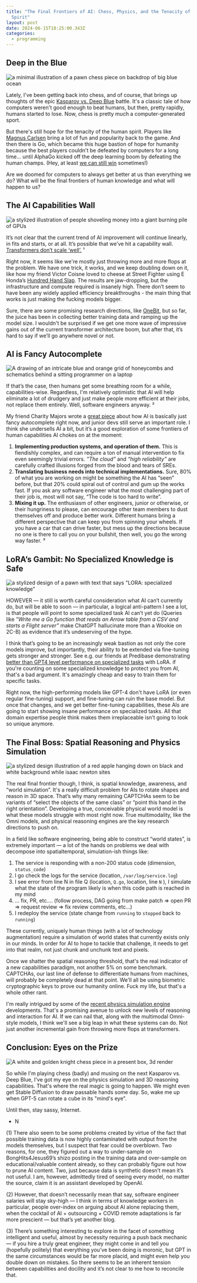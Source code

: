 ```yaml
---
title: "The Final Frontiers of AI: Chess, Physics, and the Tenacity of the Human
  Spirit"
layout: post
date: 2024-06-15T18:25:00.343Z
categories:
  - programming
---
```

## Deep in the Blue

![a minimal illustration of a pawn chess piece on backdrop of big blue ocean](/images/blue-chess-piece.png)

Lately, I've been getting back into chess, and of course, that brings up thoughts of the epic  [Kasparov vs. Deep Blue](https://www.perplexity.ai/search/kasparov-vs-deep-2BbaCuZ3TZ6HetXOLLH3Dg) battle. It's a classic tale of how computers weren't good enough to beat humans, but then, pretty rapidly, humans started to lose. Now, chess is pretty much a computer-generated sport.

But there's still hope for the tenacity of the human spirit. Players like [Magnus Carlsen](https://www.perplexity.ai/search/How-is-Magnus-ks4xpQ2JQcSQQR4sZpXv0g) bring a lot of fun and popularity back to the game. And then there is Go, which became this huge bastion of hope for humanity because the best players couldn't be defeated by computers for a long time... until AlphaGo kicked off the deep learning boom by defeating the human champs. (Hey, at least [we can still win](https://www.perplexity.ai/search/Can-humans-still-.zJwOhxsTyCI.xXR9q1KaA) sometimes!)

Are we doomed for computers to always get better at us than everything we do? What will be the final frontiers of human knowledge and what will happen to us?

## The AI Capabilities Wall

![a stylized illustration of people shoveling money into a giant burning pile of GPUs](/images/light-money-on-fire-with-gpus.png)

It’s not clear that the current trend of AI improvement will continue linearly, in fits and starts, or at all. It’s possible that we’ve hit a capability wall. [Transformers don’t scale ‘well’.](https://www.perplexity.ai/search/Limits-of-scaling-utGtpCyoTWKaRweRtNjOEA) ¹

Right now, it seems like we're mostly just throwing more and more flops at the problem. We have one trick, it works, and we keep doubling down on it, like how my friend Victor Coisne loved to cheese at Street Fighter using E Honda’s [Hundred Hand Slap](https://www.perplexity.ai/search/How-to-cheese-butWUyqzSGGVpzbPyj_opw). The results are jaw-dropping, but the infrastructure and compute required is insanely high. There don’t seem to have been any widely applied efficiency breakthroughs - the main thing that works is just making the fucking models bigger.

Sure, there are some promising research directions, like [OneBit](https://www.perplexity.ai/search/What-is-OneBit-mHVuTK44R3SVSPwkrDuDvw), but so far, the juice has been in collecting better training data and ramping up the model size. I wouldn't be surprised if we get one more wave of impressive gains out of the current transformer architecture boom, but after that, it’s hard to say if we’ll go anywhere novel or not.

## AI is Fancy Autocomplete

![A drawing of an intricate blue and orange grid of honeycombs and schematics behind a sitting programmer on a laptop](/images/honeycomb-computer.png)

If that’s the case, then humans get some breathing room for a while, capabilities-wise. Regardless, I'm relatively optimistic that AI will help eliminate a lot of drudgery and just make people more efficient at their jobs, not replace them entirely. Well, software engineers anyway. ²

My friend Charity Majors wrote a [great piece](https://stackoverflow.blog/2024/06/10/generative-ai-is-not-going-to-build-your-engineering-team-for-you/) about how AI is basically just fancy autocomplete right now, and junior devs still serve an important role. I think she undersells AI a bit, but it’s a good exploration of some frontiers of human capabilities AI chokes on at the moment:

1. **Implementing production systems, and operation of them.** This is fiendishly complex, and can require a ton of manual intervention to fix even seemingly trivial errors. *”The cloud”* and *“high reliability”* are carefully crafted illusions forged from the blood and tears of SREs.
2. **Translating business needs into technical implementations.** Sure, 80% of what you are working on might be something the AI has “seen” before, but that 20% could spiral out of control and gum up the works fast. If you ask any software engineer what the most challenging part of their job is, most will not say, “The code is too hard to write”.
3. **Mixing it up.** The enthusiasm of other engineers, junior or otherwise, or their hungriness to please, can encourage other team members to dust themselves off and produce better work. Different humans bring a different perspective that can keep you from spinning your wheels. If you have a car that can drive faster, but mess up the directions because no one is there to call you on your bullshit, then well, you go the wrong way faster. ³

## LoRA’s Gambit: No Specialized Knowledge is Safe

![a stylized design of a pawn with text that says "LORA: specialized knowledge"](/images/lora-specialized-knowledge.png)

HOWEVER — it still is worth careful consideration what AI can’t currently do, but will be able to soon — in particular, a logical anti-pattern I see a lot, is that people will point to some specialized task AI can’t yet do (Queries like *”Write me a Go function that reads an Arrow table from a CSV and starts a Flight server”* make ChatGPT hallucinate more than a Wookie on 2C-B) as evidence that it’s undeserving of the hype.

I think that’s going to be an increasingly weak bastion as not only the core models improve, but importantly, their ability to be extended via fine-tuning gets stronger and stronger. See e.g. our friends at Predibase demonstrating [better than GPT4 level performance on specialized tasks](https://predibase.com/blog/lora-land-fine-tuned-open-source-llms-that-outperform-gpt-4) with LoRA. if you're counting on some specialized knowledge to protect you from AI, that's a bad argument. It's amazingly cheap and easy to train them for specific tasks.

Right now, the high-performing models like GPT-4 don't have LoRA (or even regular fine-tuning) support, and fine-tuning can ruin the base model. But once that changes, and we get better fine-tuning capabilities, these AIs are going to start showing insane performance on specialized tasks. All that domain expertise people think makes them irreplaceable isn’t going to look so unique anymore.

## The Final Boss: Spatial Reasoning and Physics Simulation

![a stylized design illustration of a red apple hanging down on black and white background while isaac newton sites](/static/images/newton-with-apple.png)

The real final frontier though, I think, is spatial knowledge, awareness, and “world simulation”. It's a really difficult problem for AIs to rotate shapes and reason in 3D space. That’s why many remaining CAPTCHAs seem to be variants of “select the objects of the same class” or “point this hand in the right orientation”. Developing a true, conceivable physical world model is what these models struggle with most right now. True multimodality, like the Omni models, and physical reasoning engines are the key research directions to push on.

In a field like software engineering, being able to construct “world states”, is extremely important — a lot of the hands on problems we deal with decompose into spatialtemporal, simulation-ish things like:

1. The service is responding with a non-200 status code (dimension, `status_code`)
2. I go check the logs for the service (location, `/var/log/service.log`) 
3. I see error from line N in file Q (location, `Q.go`, location, line `N` ), I simulate what the state of the program likely is when this code path is reached in my mind
4. … fix, PR, etc…. (follow process, DAG going from make patch ⇒ open PR ⇒ request review ⇒ fix review comments, etc…)
5. I redeploy the service (state change from `running` to `stopped` back to `running`)

These currently, uniquely human things (with a lot of technology augmentation) require a simulation of world states that currently exists only in our minds. In order for AI to hope to tackle that challenge, it needs to get into that realm, not just chunk and unchunk text and pixels.

Once we shatter the spatial reasoning threshold, that's the real indicator of a new capabilities paradigm, not another 5% on some benchmark. CAPTCHAs, our last line of defense to differentiate humans from machines, will probably be completely dead at that point. We'll all be using biometric cryptographic keys to prove our humanity online. Fuck my life, but that's a whole other rant.

I'm really intrigued by some of the [recent physics simulation engine](https://www.perplexity.ai/search/What-is-Kling-xtVLqoNyRS.mx1bWUu1G9A) developments. That's a promising avenue to unlock new levels of reasoning and interaction for AI. If we can nail that, along with the multimodal Omni-style models, I think we'll see a big leap in what these systems can do. Not just another incremental gain from throwing more flops at transformers.

## Conclusion: Eyes on the Prize

![A white and golden knight chess piece in a present box, 3d render](/images/golden-chess-piece.png)

So while I'm playing chess (badly) and musing on the next Kasparov vs. Deep Blue, I've got my eye on the physics simulation and 3D reasoning capabilities. That's where the real magic is going to happen. We might even get Stable Diffusion to draw passable hands some day. So, wake me up when GPT-5 can rotate a cube in its "mind's eye".

Until then, stay sassy, Internet.

* N

(1) There also seem to be some problems created by virtue of the fact that possible training data is now highly contaminated with output from the models themselves, but I suspect that fear could be overblown. Two reasons, for one, they figured out a way to under-sample on BongHits4Jesus69’s shizo posting in the training data and over-sample on educational/valuable content already, so they can probably figure out how to prune AI content. Two, just because data is synthetic doesn’t mean it’s not useful. I am, however, admittedly tired of seeing every model, no matter the source, claim it is an assistant developed by OpenAI.

(2) However, that doesn’t necessarily mean that say, software engineer salaries will stay sky-high — I think in terms of knowledge workers in particular, people over-index on arguing about AI alone replacing them, when the cocktail of AI + outsourcing + COVID remote adaptations is far more prescient — but that’s yet another blog.

(3) There’s something interesting to explore in the facet of something intelligent and useful, almost by necessity requiring a push back mechanic — if you hire a truly great engineer, they might come in and tell you (hopefully politely) that everything you’ve been doing is moronic, but GPT in the same circumstances would be far more placid, and might even help you double down on mistakes. So there seems to be an inherent tension between capabilities and docility and it’s not clear to me how to reconcile that.